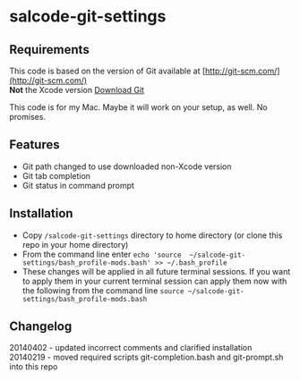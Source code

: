 salcode-git-settings
====================

Requirements
------------

This code is based on the version of Git available at [http://git-scm.com/](http://git-scm.com/)  
**Not** the Xcode version
[Download Git](http://git-scm.com/downloads)

This code is for my Mac.  Maybe it will work on your setup, as well. No promises.

Features
--------
* Git path changed to use downloaded non-Xcode version
* Git tab completion
* Git status in command prompt

Installation
------------
* Copy `/salcode-git-settings` directory to home directory (or clone this repo in your home directory)
* From the command line enter `echo 'source  ~/salcode-git-settings/bash_profile-mods.bash' >> ~/.bash_profile`
* These changes will be applied in all future terminal sessions.
If you want to apply them in your current terminal session can apply them now with
the following from the command line `source ~/salcode-git-settings/bash_profile-mods.bash`

Changelog
------------
20140402 - updated incorrect comments and clarified installation  
20140219 - moved required scripts git-completion.bash and git-prompt.sh into this repo
